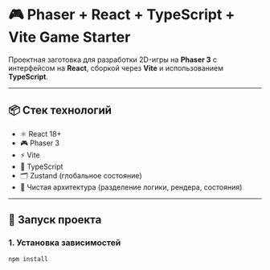 # 🎮 Phaser + React + TypeScript + Vite Game Starter

Проектная заготовка для разработки 2D-игры на **Phaser 3** с интерфейсом на **React**, сборкой через **Vite** и использованием **TypeScript**.

---

## 📦 Стек технологий

- ⚛️ React 18+
- 🎮 Phaser 3
- ⚡ Vite
- 🧠 TypeScript
- 🗂 Zustand (глобальное состояние)
- 🧱 Чистая архитектура (разделение логики, рендера, состояния)

---

## 🚀 Запуск проекта

### 1. Установка зависимостей

```bash
npm install

```
